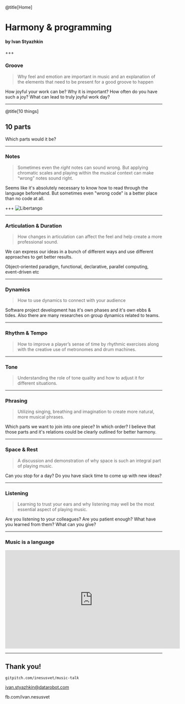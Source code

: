 @title[Home]
# Harmony & programming
#### by Ivan Styazhkin

+++
### Groove
> Why feel and emotion are important in music and an explanation of
the elements that need to be present for a good groove to happen

How joyful your work can be? Why it is important?
How often do you have such a joy? What can lead to truly joyful work day?

---
@title[10 things]
## 10 parts
Which parts would it be?

---
### Notes
> Sometimes even the _right_ notes can sound wrong.
But applying chromatic scales and playing within the musical context can make
“wrong” notes sound right.

Seems like it's absolutely necessary to know how to read through the language
beforehand. But sometimes even "wrong code" is a better place than no code at all.

+++
![Libertango](https://github.com/inesusvet/music-talk/raw/master/assets/libertango.png)

---
### Articulation & Duration
> How changes in articulation can affect the feel and help create a more
professional sound.

We can express our ideas in a bunch of different ways and use different
approaches to get better results.

Object-oriented paradigm, functional, declarative, parallel computing, event-driven etc

---
### Dynamics
> How to use dynamics to connect with your audience

Software project development has it's own phases and it's own ebbs & tides.
Also there are many researches on group dynamics related to teams.

---
### Rhythm & Tempo
> How to improve a player’s sense of time by rhythmic exercises along with the
creative use of metronomes and drum machines.

---
### Tone
> Understanding the role of tone quality and how to adjust it for different situations.

---
### Phrasing
> Utilizing singing, breathing and imagination to create more natural, more musical phrases.

Which parts we want to join into one piece? In which order?
I believe that those parts and it's relations could be clearly outlined for
better harmony.

---
### Space & Rest
> A discussion and demonstration of why space is such an integral part of playing music.

Can you stop for a day? Do you have slack time to come up with new ideas?

---
### Listening
> Learning to trust your ears and why listening may well be the most essential aspect of playing music.

Are you listening to your colleagues? Are you patient enough?
What have you learned from them? What can you give?

---
### Music is a language

<iframe width="560" height="315" src="https://www.youtube.com/embed/3yRMbH36HRE?rel=0" frameborder="0" allow="autoplay; encrypted-media" allowfullscreen></iframe>

---
## Thank you!

`gitpitch.com/inesusvet/music-talk`

ivan.styazhkin@datarobot.com

fb.com/ivan.nesusvet
